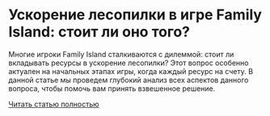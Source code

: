 # Ускорение лесопилки в игре Family Island: стоит ли оно того?



Многие игроки Family Island сталкиваются с дилеммой: стоит ли вкладывать ресурсы в ускорение лесопилки? Этот вопрос особенно актуален на начальных этапах игры, когда каждый ресурс на счету. В данной статье мы проведем глубокий анализ всех аспектов данного вопроса, чтобы помочь вам принять взвешенное решение.

[Читать статью полностью](https://xyberbara.com/gaming/family-island-lesopilka/)
